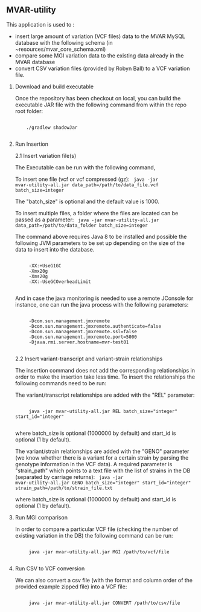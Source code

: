 ## MVAR-utility

This application is used to :
* insert large amount of variation (VCF files) data to the MVAR MySQL database with the following schema (in ~resources/mvar_core_schema.xml)
* compare some MGI variation data to the existing data already in the MVAR database
* convert CSV variation files (provided by Robyn Ball) to a VCF variation file.

1. Download and build executable

    Once the repository has been checkout on local, you can build the executable JAR file with the following command from within the repo root folder:
    
    <code>
       ./gradlew shadowJar
    </code>

2. Run Insertion
    
    2.1 Insert variation file(s)
    
    The Executable can be run with the following command,
    
    To insert one file (vcf or vcf compressed (gz):
    <code>
        java -jar mvar-utility-all.jar data_path=/path/to/data_file.vcf batch_size=integer
    </code>
    
    The "batch_size" is optional and the default value is 1000.

    To insert multiple files, a folder where the files are located can be passed as a parameter:
    <code>
        java -jar mvar-utility-all.jar data_path=/path/to/data_folder batch_size=integer
    </code>
   
    The command above requires Java 8 to be installed and possible the following JVM parameters to be set up depending on the size of the data to insert into the database.
    
    <code>
        -XX:+UseG1GC
        -Xmx20g 
        -Xms20g 
        -XX:-UseGCOverheadLimit
    </code>
       
    And in case the java monitoring is needed to use a remote JConsole for instance, one can run the java process with the following parameters:   

    <code>
        -Dcom.sun.management.jmxremote 
        -Dcom.sun.management.jmxremote.authenticate=false 
        -Dcom.sun.management.jmxremote.ssl=false 
        -Dcom.sun.management.jmxremote.port=5000 
        -Djava.rmi.server.hostname=mvr-test01
    </code>

    2.2 Insert variant-transcript and variant-strain relationships
    
    The insertion command does not add the corresponding relationships in order to make the insertion take less time. To insert the relationships the following commands need to be run:
    
    The variant/transcript relationships are added with the "REL" parameter:
    
    <code>
        java -jar mvar-utility-all.jar REL batch_size="integer" start_id="integer"
    </code>
    
    where batch_size is optional (1000000 by default) and start_id is optional (1 by default).

    The variant/strain relationships are added with the "GENO" parameter (we know whether there is a variant for a certain strain by parsing the genotype information in the VCF data). A required parameter is "strain_path" which points to a text file with the list of strains in the DB (separated by carriage returns):
    <code>
       java -jar mvar-utility-all.jar GENO batch_size="integer" start_id="integer" strain_path=/path/to/strain_file.txt
    </code>

    where batch_size is optional (1000000 by default) and start_id is optional (1 by default).
     
3. Run MGI comparison

    In order to compare a particular VCF file (checking the number of existing variation in the DB) the following command can be run:
    
    <code>
        java -jar mvar-utility-all.jar MGI /path/to/vcf/file
    </code>
    
     
4. Run CSV to VCF conversion

    We can also convert a csv file (with the format and column order of the provided example zipped file) into a VCF file:
    
    <code>
        java -jar mvar-utility-all.jar CONVERT /path/to/csv/file
    </code>